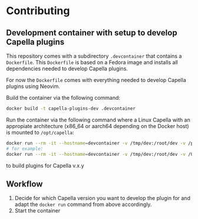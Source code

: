 # Contributing

## Development container with setup to develop Capella plugins

This repository comes with a subdirectory `.devcontainer` that contains a
`Dockerfile`. This `Dockerfile` is based on a Fedora image and installs all
dependencies needed to develop Capella plugins.

For now the `Dockerfile` comes with everything needed to develop Capella
plugins using Neovim.


Build the container via the following command:

```bash
docker build -t capella-plugins-dev .devcontainer
```

Run the container via the following command where a Linux Capella with an
appropiate architecture (x86_64 or aarch64 depending on the Docker host)
is mounted to `/opt/capella`:

```bash
docker run --rm -it --hostname=devcontainer -v /tmp/dev:/root/dev -v /path/on/host/to/capella_x.y.z.app:/opt/capella capella-plugins-dev
# for example:
docker run --rm -it --hostname=devcontainer -v /tmp/dev:/root/dev -v /Users/jamilraichouni/Applications/Capella_6.0.0.app:/opt/capella capella-plugins-dev
```

to build plugins for Capella v.x.y

## Workflow

1. Decide for which Capella version you want to develop the plugin for and
   adapt the `docker run` command from above accordingly.
1. Start the container
